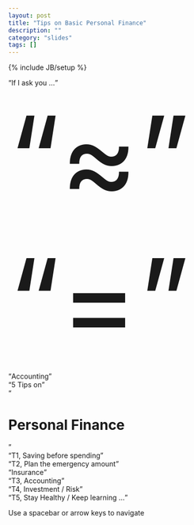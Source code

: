 ```yaml
---
layout: post
title: "Tips on Basic Personal Finance"
description: ""
category: "slides"
tags: []
---
```

{% include JB/setup %}

<div id="big" class="step" data-x="-1500" data-y="-1600" data-scale="6" data-rotate="-90">
        <q>If I ask you ...</q>
</div>

<div id="around" class="step slide point" data-x="-800" data-y="-2500" date-z="0" data-scale="0.5">
    <q style="font-size: 17em">&asymp;</q>
</div>

<div id="percise" class="step slide point" data-x="-300" data-y="-2500" data-scale="0.5">
    <q style="font-size: 17em">=</q>
</div>

<div id="acc" class="step" data-x="100" data-y="-2200" data-scale="2.5">
        <q>Accounting</q>
</div>

<div id="title" class="step" data-x="3000" data-y="-300"  data-rotate="0" data-scale="9">
        <q>5 Tips on</q><br />
        <q><h1>Personal Finance</h1></q>
</div>

<div id="r1" class="step " data-x="1500" data-y="-2000"
    data-scale="6" data-rotate="-10">
        <q>T1, Saving before spending</q>
</div>
<div id="r2" class="step " data-x="3700" data-y="-1800" data-scale="6"
    data-rotate="-10">
        <q>T2, Plan the emergency amount</q>
</div>

<div id="insurance" class="step" data-x="5500" data-y="250" data-scale="5" data-rotate="90">
        <q>Insurance</q>
</div>

<div id="r3" class="step " data-x="6000" data-y="700" data-scale="6"
    data-rotate="-10">
        <q>T3, Accounting</q>
</div>

<div id="source" class="step " data-x="3500" data-y="-900" data-scale="3"
    data-z="100"></div>

<div id="r4" class="step " data-x="3000" data-y="900" data-scale="6"
    data-rotate="-10">
        <q>T4, Investment / Risk</q>
</div>

<div id="r5" class="step " data-x="0" data-y="800" data-scale="6"
    deta-z="230" data-rotate="-10">
        <q>T5, Stay Healthy / Keep learning ...</q>
</div>

<!--<div id="review" class="step point" data-x="0" data-y="0" data-scale="2">
        <q><strong>Review</strong></q>
</div>-->

<div id="overview" class="step" data-x="1700" data-y="-500" data-scale="7">
</div>

<div class="hint">
    <p>Use a spacebar or arrow keys to navigate</p>
</div>
<script>
if ("ontouchstart" in document.documentElement) { 
    document.querySelector(".hint").innerHTML = "<p>Tap on the left or right to navigate</p>";
}
</script>

<!--
Hi, everyone. If I ask you a question, that is do you know how much you spend last month, on your food, on your entertainment. And do you know the percise number you spend, and the percise percentages of each part.

Accounting ourself is one of many tips about personal finance. 

Today I will share you 5 tips on personal finance.

Tip number 1, Saving some money at first. Some people save money after they spend. A better way is spending should depend on how much you want to save at first. Be doing that, we have started a plan on personal finance.

# Rule 1.5, Giving your purchase willingness a frozen time. If I want to buy a new mobile today, I ask myself, whether it is necessary right now. Maybe I can still use my old one for a month. So I hold down my purchase willing, and if 30 days later, I still urge to own the new mobile phone, I will enjoy myself. But sometimes, after 30 days, the willing of purchase will fade out. So we save amount of money, and we can spend it on education or something necessary.

Tip #2, Plan some emergency money. If I lose my job tomorrow, I should have some money for my food until next job. And, we use insurance to transfer the loss of risk. If I get injured in accident or face healthy problem, I need the insurance to cover my medical care. (10%)

Tip #3, Accounting ourself. Write down the number we spend and catalog our spending. If I find that I spend a lot on entertainment last year, I can make a change on my financial plan.
# For instance, If you will pay the tuition fee of MSE next month, assuming it is 5000, and you can receive an payback which is 4000. And now you want to buy a new mobile phone cost 2000. According the accounting, you may choose a cheaper mobile cost 1000, and you save another 1000 for further tuition fee.

Tip #4, Put some money on investment depending on the risk level we can take. 
# Starting some simple investment. If you have account on bao.alipay.com, you are using an investment named money market fund, which has lower risk. Then, you may try another money market funds. And if you have knowledge on other types of investment, stock funds, bond ... In my opinion, it is worth for learning some knowledge on finance.

Tip #5, Keep learning. we use the financial knowledge to improve our financial ability. 
# If a child who commits a crime will cost the parent more than money.

That's all I want to share, so enjoy money, and enjoy learning. Thanks.
-->

